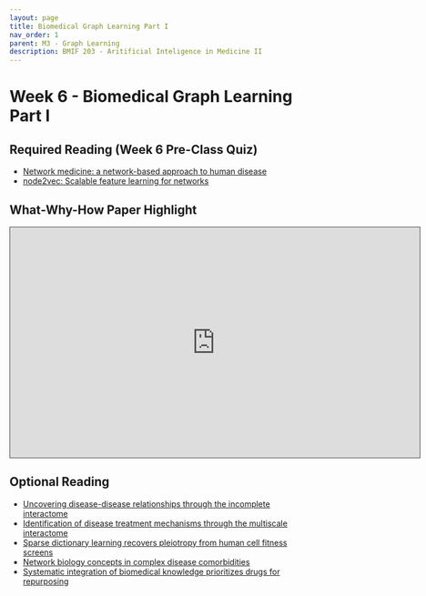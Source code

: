 ```yaml
---
layout: page
title: Biomedical Graph Learning Part I
nav_order: 1
parent: M3 - Graph Learning
description: BMIF 203 - Aritificial Inteligence in Medicine II
---
```


# Week 6 - Biomedical Graph Learning Part I

## Required Reading (Week 6 Pre-Class Quiz)

* [Network medicine: a network-based approach to human disease](https://www.nature.com/articles/nrg2918)
* [node2vec: Scalable feature learning for networks](https://dl.acm.org/doi/10.1145/2939672.2939754)

## What-Why-How Paper Highlight

<iframe src="https://harvard.hosted.panopto.com/Panopto/Pages/Embed.aspx?id=d8ed827e-32b9-4ac7-b41f-ae490111ba99&autoplay=false&offerviewer=true&showtitle=true&showbrand=true&captions=false&start=0&interactivity=all" height="405" width="720" style="border: 1px solid #464646;" allowfullscreen allow="autoplay"></iframe>

## Optional Reading

* [Uncovering disease-disease relationships through the incomplete interactome](https://www.science.org/doi/10.1126/science.1257601)
* [Identification of disease treatment mechanisms through the multiscale interactome](https://www.nature.com/articles/s41467-021-21770-8)
* [Sparse dictionary learning recovers pleiotropy from human cell fitness screens](https://www.cell.com/cell-systems/fulltext/S2405-4712(21)00488-9)
* [Network biology concepts in complex disease comorbidities](https://www.nature.com/articles/nrg.2016.87)
* [Systematic integration of biomedical knowledge prioritizes drugs for repurposing](https://elifesciences.org/articles/26726)